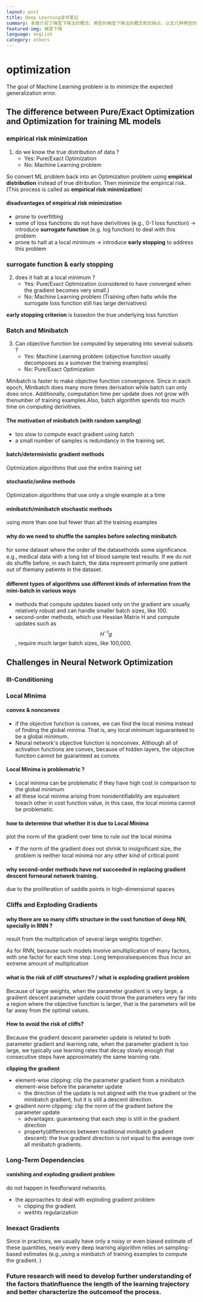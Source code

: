 ```yaml
---
layout: post
title: Deep Learning读书笔记
summary: 本章介绍了梯度下降法的概念，典型的梯度下降法的概念和优缺点，以及几种典型的优化器
featured-img: 梯度下降
language: english 
category: others
---
```


# optimization
The goal of Machine Learning problem is to minimize the expected generalization error.
## The difference between Pure/Exact Optimization and Optimization for training ML models

### empirical risk minimization
1. do we know the true distribution of data ?
    - Yes: Pure/Exact Optimization
    - No: Machine Learning problem

So convert ML problem back into an Optimization problem using **empirical distribution** instead of true ditribution. Then minimize the empirical risk. (This process is called as **empirical risk minimization**)

#### disadvantages of empirical risk minimization

- prone to overfitting
- some of loss functions do not have derivitives (e.g., 0-1 loss function) -> introduce **surrogate function** (e.g. log function) to deal with this problem
- prone to halt at a local minimum -> introduce **early stopping** to address this problem

### surrogate function & early stopping
2. does it halt at a local minimum ?
    - Yes: Pure/Exact Optimization (considered to have converged when the gradient becomes very small.)
    - No: Machine Learning problem (Training often halts while the surrogate loss function still has large derivatives)

**early stopping criterion** is basedon the true underlying loss function

### Batch and Minibatch
3. Can objective function be computed by seperating into several subsets ?
    - Yes: Machine Learning problem (objective function usually decomposes as a sumover the training examples)
    - No: Pure/Exact Optimization

Minibatch is faster to make objective function convergence. Since in each epoch, Minibatch does many more times derivation while batch can only does once. Additionally,  computation time per update does not grow with thenumber of training examples.Also, batch algorithm spends too much time on computing derivitives.

#### The motivation of minibatch (with random sampling)
- too slow to compute exact gradient using batch
- a small number of samples is redundancy in the training set.

#### batch/deterministic gradient methods

Optimization algorithms that use the entire training set

#### stochastic/online methods

Optimization algorithms that use only a single example at a time

#### minibatch/minibatch stochastic methods

using more than one but fewer than all the training examples

#### why do we need to shuffle the samples before selecting minibatch

for some dataset where the order of the datasetholds some signiﬁcance. e.g., medical data with a long list of blood sample test results. If we do not do shuffle before, in each batch, the data represent primarily one patient out of themany patients in the dataset.

#### different types of algorithms use diﬀerent kinds of information from the mini-batch in various ways
- methods that compute updates based only on the gradient are usually relatively robust and can handle smaller batch sizes, like 100.
- second-order methods, which use Hessian Matrix H and compute updates such as $$H^{-1}g$$, require much larger batch sizes, like 100,000.


## Challenges in Neural Network Optimization
### Ill-Conditioning

### Local Minima
#### convex & nonconvex
- if the objective function is convex, we can find the local minima instead of finding the global minima. That is, any local minimum isguaranteed to be a global minimum.
- Neural network's objective function is nonconvex. Although all of activation functions are convex, because of hidden layers, the objective function cannot be guaranteed as convex. 
#### Local Minima is problematric ?
- Local minima can be problematic if they have high cost in comparison to the global minimum
- all these local minima arising from nonidentiﬁability are equivalent toeach other in cost function value, in this case, the local minima cannot be problematic.

#### how to determine that whether it is due to Local Minima
plot the norm of the gradient over time to rule out the local minima
- If the norm of the gradient does not shrink to insigniﬁcant size, the problem is neither local minima nor any other kind of critical point

#### why second-order methods have not succeeded in replacing gradient descent forneural network training.
due to the proliferation of saddle points in high-dimensional spaces 

### Cliffs and Exploding Gradients

#### why there are so many cliffs structure in the cost function of deep NN, specially in RNN ?
result from the multiplication of several large weights together.

As for RNN, because such models involve amultiplication of many factors, with one factor for each time step. Long temporalsequences thus incur an extreme amount of multiplication

#### what is the risk of cliff structures? / what is exploding gradient problem

Because of large weights, when the parameter gradient is very large, a gradient descent parameter update could throw the parameters very far into a region where the objective function is larger, that is the parameters will be far away from the optimal values.

#### How to avoid the risk of cliffs?

Because the gradient descent parameter update is related to both parameter gradient and learning rate, when the parameter gradient is too large, we typically use learning rates that decay slowly enough that consecutive steps have approximately the same learning rate. 

**clipping the gradient**
- element-wise clipping: 
    clip the parameter gradient from a minibatch element-wise before the parameter update
    - the direction of the update is not aligned with the true gradient or the minibatch gradient, but it is still a descent direction.
- gradient norm clipping: 
    clip the norm of the gradient before the parameter update
    - advantages: guaranteeing that each step is still in the gradient direction
    - property(differences between traditional minibatch gradient descent): the true gradient direction is not equal to the average over all minibatch gradients.
### Long-Term Dependencies
#### vanishing and exploding gradient problem
do not happen in feedforward networks.

- the approaches to deal with exploding gradient problem
    - clipping the gradient
    - weithts regularization
### Inexact Gradients
Since in practices, we usually have only a noisy or even biased estimate of these quantities, nearly every deep learning algorithm relies on sampling-based estimates (e.g.,using a minibatch of training examples to compute the gradient. ) 

### Future research will need to develop further understanding of the factors thatinﬂuence the length of the learning trajectory and better characterize the outcomeof the process. 